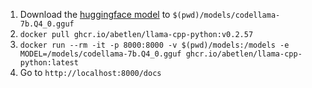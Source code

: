 1. Download the [huggingface model](https://huggingface.co/TheBloke/CodeLlama-7B-GGUF/blob/main/codellama-7b.Q4_0.gguf) to `$(pwd)/models/codellama-7b.Q4_0.gguf`
1. `docker pull ghcr.io/abetlen/llama-cpp-python:v0.2.57`
1. `docker run --rm -it -p 8000:8000 -v $(pwd)/models:/models -e MODEL=/models/codellama-7b.Q4_0.gguf ghcr.io/abetlen/llama-cpp-python:latest`
1. Go to `http://localhost:8000/docs`
